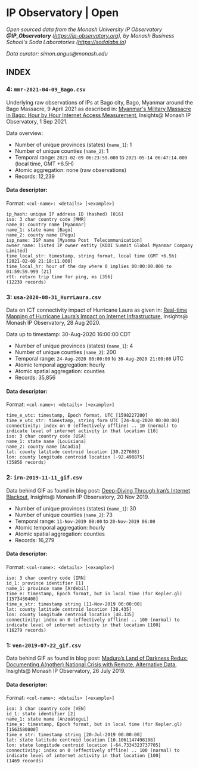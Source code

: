 # IP Observatory | Open
_Open sourced data from the Monash University IP Observatory **@IP_Observatory** (https://ip-observatory.org), by Monash Business School's Soda Laboratories (https://sodalabs.io)_

_Data curator: simon.angus@monash.edu_

## INDEX

### 4: `mmr-2021-04-09_Bago.csv`
Underlying raw observations of IPs at Bago city, Bago, Myanmar around the Bago Massacre, 9 April 2021 as described in: [Myanmar's Military Massacre in Bago: Hour by Hour Internet Access Measurement](https://medium.com/insights-monash-university-ip-observatory/myanmars-military-massacre-in-bago-hour-by-hour-internet-access-measurement-d72e0e801550), Insights@ Monash IP Observatory, 1 Sep 2021.

Data overview:
 * Number of unique provinces (states) (`name_1`): 1
 * Number of unique counties (`name_2`): 1
 * Temporal range: `2021-02-09 06:23:59.000` to `2021-05-14 06:47:14.000`  (local time, GMT +6.5H)
 * Atomic aggregation: none (raw observations)
 * Records: 12,239

#### Data descriptor:
Format: `<col-name>: <details> [<example>]`
```
ip_hash: unique IP address ID (hashed) [016]
iso: 3 char country code [MMR]
name_0: country name [Myanmar]
name_1: state name [Bago]
name_2: county name [Pegu]
isp_name: ISP name [Myanma Post  Telecommunication]
owner_name: listed IP owner entity [KDDI Summit Global Myanmar Company Limited]
time_local_str: timestamp, string format, local time (GMT +6.5h) [2021-02-09 21:18:11.000]
time_local_hr: hour of the day where 0 implies 00:00:00.000 to 01:59:59.999 [21]
rtt: return trip time for ping, ms [356]
(12239 records)
```

### 3: `usa-2020-08-31_HurrLaura.csv`
Data on ICT connectivity impact of Hurricane Laura as given in: [Real-time Mapping of Hurricane Laura’s Impact on Internet Infrastructure](https://medium.com/insights-monash-university-ip-observatory/real-time-mapping-of-hurricane-lauras-impact-on-internet-infrastructure-9584162885ab), Insights@ Monash IP Observatory, 28 Aug 2020.

Data up to timestamp: 30-Aug-2020 16:00:00 CDT
 * Number of unique provinces (states) (`name_1`): 4
 * Number of unique counties (`name_2`): 200
 * Temporal range: `24-Aug-2020 00:00:00` to `30-Aug-2020 21:00:00`  UTC
 * Atomic temporal aggregation: hourly
 * Atomic spatial aggregation: counties
 * Records: 35,856
 
#### Data descriptor:
Format: `<col-name>: <details> [<example>]`
```
time_e_utc: timestamp, Epoch format, UTC [1598227200]
time_e_utc_str: timestamp, string form UTC [24-Aug-2020 00:00:00]
connectivity: index on 0 (effectively offline) .. 10 (normal) to indicate level of internet activity in that location [10]
iso: 3 char country code [USA]
name_1: state name [Louisiana]
name_2: county name [Acadia]
lat: county latitude centroid location [30.227608]
lon: county longitude centroid location [-92.490875]
(35856 records)
```

### 2: `irn-2019-11-11_gif.csv`
Data behind GIF as found in blog post: [Deep-Diving Through Iran’s Internet Blackout](https://medium.com/insights-monash-university-ip-observatory/deep-diving-through-irans-internet-blackout-b72034668028), Insights@ Monash IP Observatory, 20 Nov 2019.
 * Number of unique provinces (states) (`name_1`): 30
 * Number of unique counties (`name_2`): 73
 * Temporal range: `11-Nov-2019 00:00` to `20-Nov-2019 06:00`
 * Atomic temporal aggregation: hourly
 * Atomic spatial aggregation: counties
 * Records: 16,279

#### Data descriptor:
Format: `<col-name>: <details> [<example>]`
```
iso: 3 char country code [IRN]
id_1: province identifier [1]
name_1: province name [Ardebil]
time_e: timestamp, Epoch format, but in local time (for Kepler.gl) [1573430400]
time_e_str: timestamp string [11-Nov-2019 00:00:00]
lat: county latitude centroid location [38.435]
lon: county longitude centroid location [48.335]
connectivity: index on 0 (effectively offline) .. 100 (normal) to indicate level of internet activity in that location [100]
(16279 records)
```

### 1: `ven-2019-07-22_gif.csv`
Data behind GIF as found in blog post: [Maduro’s Land of Darkness Redux: Documenting A(nother) National Crisis with Remote, Alternative Data](https://medium.com/insights-monash-university-ip-observatory/maduros-land-of-darkness-redux-documenting-a-nother-national-crisis-with-remote-alternative-8218e4492aa6), Insights@ Monash IP Observatory, 26 July 2019.

#### Data descriptor:
Format: `<col-name>: <details> [<example>]`
```
iso: 3 char country code [VEN]
id_1: state identifier [2]
name_1: state name [Anzoátegui]
time_e: timestamp, Epoch format, but in local time (for Kepler.gl) [1563580800]
time_e_str: timestamp string [20-Jul-2019 00:00:00]
lat: state latitude centroid location [10.1061147498108]
lon: state longitude centroid location [-64.7334323737705]
connectivity: index on 0 (effectively offline) .. 100 (normal) to indicate level of internet activity in that location [100]
(1469 records)
```

